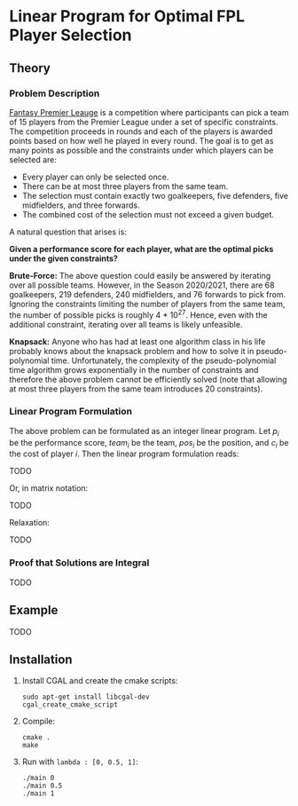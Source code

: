 # Linear Program for Optimal FPL Player Selection

## Theory

### Problem Description
[Fantasy Premier Leauge](https://fantasy.premierleague.com/) is a competition where participants can pick a team of 15 players from the Premier League under a set of specific constraints. The competition proceeds in rounds and each of the players is awarded points based on how well he played in every round. The goal is to get as many points as possible and the constraints under which players can be selected are:
- Every player can only be selected once.
- There can be at most three players from the same team.
- The selection must contain exactly two goalkeepers, five defenders, five midfielders, and three forwards.
- The combined cost of the selection must not exceed a given budget.


A natural question that arises is: 

**Given a performance score for each player, what are the optimal picks under the given constraints?**

**Brute-Force:** The above question could easily be answered by iterating over all possible teams. However, in the Season 2020/2021, there are 68 goalkeepers, 219 defenders, 240 midfielders, and 76 forwards to pick from. Ignoring the constraints limiting the number of players from the same team, the number of possible picks is roughly 4 * 10<sup>27</sup>. Hence, even with the additional constraint, iterating over all teams is likely unfeasible.

**Knapsack:** Anyone who has had at least one algorithm class in his life probably knows about the knapsack problem and how to solve it in pseudo-polynomial time. Unfortunately, the complexity of the pseudo-polynomial time algorithm grows exponentially in the number of constraints and therefore the above problem cannot be efficiently solved (note that allowing at most three players from the same team introduces 20 constraints).

### Linear Program Formulation
The above problem can be formulated as an integer linear program. Let *p<sub>i</sub>* be the performance score, *team<sub>i</sub>* be the team, *pos<sub>i</sub>* be the position, and *c<sub>i</sub>* be the cost of player *i*. Then the linear program formulation reads:

TODO

Or, in matrix notation:

TODO

Relaxation: 

TODO

### Proof that Solutions are Integral
TODO

## Example
TODO

## Installation

1. Install CGAL and create the cmake scripts:

   ```
   sudo apt-get install libcgal-dev
   cgal_create_cmake_script
   ```
2. Compile:
   ```
   cmake .
   make
   ```
3. Run with `lambda : [0, 0.5, 1]`:
   ```
   ./main 0
   ./main 0.5
   ./main 1
   ```